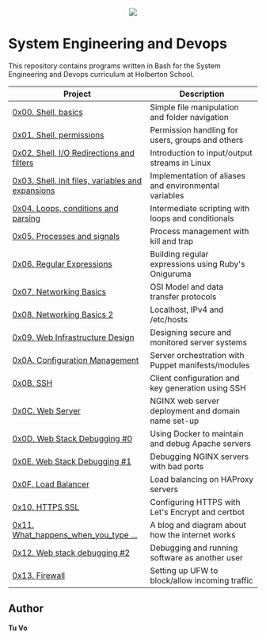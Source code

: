 <p align="center">
  <img src="http://www.holbertonschool.com/holberton-logo.png">
</p>

# System Engineering and Devops

This repository contains programs written in Bash for the System Engineering and Devops curriculum at Holberton School.

| Project                                                                                                                           | Description                                           |
| --------------------------------------------------------------------------------------------------------------------------------- | ----------------------------------------------------- |
| [0x00. Shell, basics ](./0x00-shell_basics)                                                                                       | Simple file manipulation and folder navigation        |
| [0x01. Shell, permissions ](./0x01-shell_permissions)                                                                             | Permission handling for users, groups and others      |
| [0x02. Shell, I/O Redirections and filters ](./0x02-shell_redirections)                                                           | Introduction to input/output streams in Linux         |
| [0x03. Shell, init files, variables and expansions ](./0x03-shell_variables_expansions)                                           | Implementation of aliases and environmental variables |
| [0x04. Loops, conditions and parsing ](./0x04-loops_conditions_and_parsing)                                                       | Intermediate scripting with loops and conditionals    |
| [0x05. Processes and signals ](./0x05-processes_and_signals)                                                                      | Process management with kill and trap                 |
| [0x06. Regular Expressions ](./0x06-)                                                                                             | Building regular expressions using Ruby's Oniguruma   |
| [0x07. Networking Basics ](./0x07-networking_basics)                                                                              | OSI Model and data transfer protocols                 |
| [0x08. Networking Basics 2 ](./0x08-networking_basics_2)                                                                          | Localhost, IPv4 and /etc/hosts                        |
| [0x09. Web Infrastructure Design ](./0x09-web_infrastructure_design)                                                              | Designing secure and monitored server systems         |
| [0x0A. Configuration Management ](./0x0A-configuration_management)                                                                | Server orchestration with Puppet manifests/modules    |
| [0x0B. SSH ](./0x0B-ssh)                                                                                                          | Client configuration and key generation using SSH     |
| [0x0C. Web Server ](./0x0C-web_server)                                                                                            | NGINX web server deployment and domain name set-up    |
| [0x0D. Web Stack Debugging #0 ](./0x0D-web_stack_debugging_0)                                                                     | Using Docker to maintain and debug Apache servers     |
| [0x0E. Web Stack Debugging #1 ](./0x0E-web_stack_debugging_1)                                                                     | Debugging NGINX servers with bad ports                |
| [0x0F. Load Balancer](./0x0F-load_balancer)                                                                                       | Load balancing on HAProxy servers                     |
| [0x10. HTTPS SSL](./0x10-https_ssl)                                                                                               | Configuring HTTPS with Let's Encrypt and certbot      |
| [0x11. What_happens_when_you_type \.\.\.](./0x11-what_happens_when_your_type_holbertonschool_com_in_your_browser_and_press_enter) | A blog and diagram about how the internet works       |
| [0x12. Web stack debugging #2](./0x12-web_stack_debugging_2)                                                                      | Debugging and running software as another user        |
| [0x13. Firewall](./0x13-firewall)                                                                                                 | Setting up UFW to block/allow incoming traffic        |

## Author

**Tu Vo**
